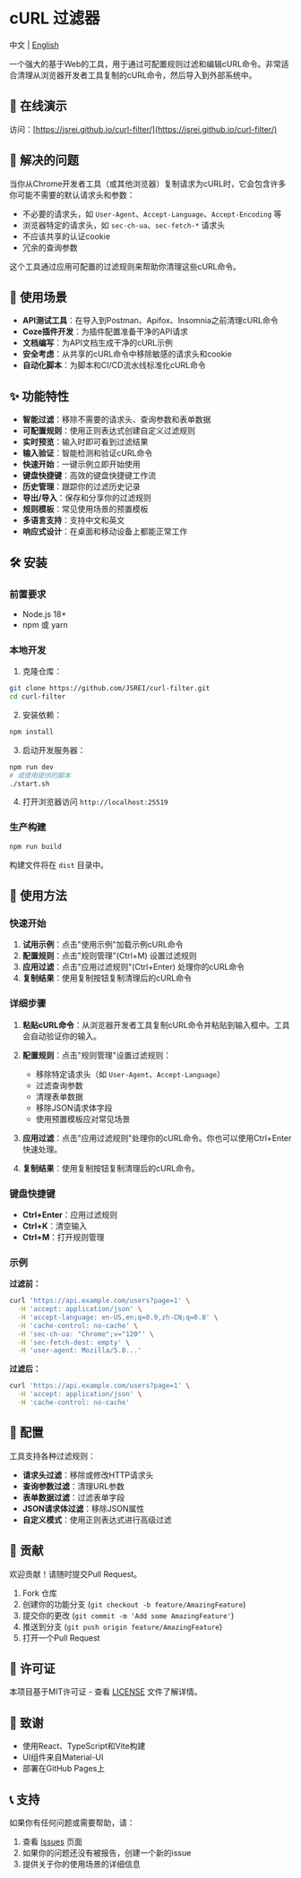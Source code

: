# cURL 过滤器

中文 | [English](README.md)

一个强大的基于Web的工具，用于通过可配置规则过滤和编辑cURL命令。非常适合清理从浏览器开发者工具复制的cURL命令，然后导入到外部系统中。

## 🚀 在线演示

访问：[https://jsrei.github.io/curl-filter/](https://jsrei.github.io/curl-filter/)

## 🎯 解决的问题

当你从Chrome开发者工具（或其他浏览器）复制请求为cURL时，它会包含许多你可能不需要的默认请求头和参数：

- 不必要的请求头，如 `User-Agent`、`Accept-Language`、`Accept-Encoding` 等
- 浏览器特定的请求头，如 `sec-ch-ua`、`sec-fetch-*` 请求头
- 不应该共享的认证cookie
- 冗余的查询参数

这个工具通过应用可配置的过滤规则来帮助你清理这些cURL命令。

## 🔧 使用场景

- **API测试工具**：在导入到Postman、Apifox、Insomnia之前清理cURL命令
- **Coze插件开发**：为插件配置准备干净的API请求
- **文档编写**：为API文档生成干净的cURL示例
- **安全考虑**：从共享的cURL命令中移除敏感的请求头和cookie
- **自动化脚本**：为脚本和CI/CD流水线标准化cURL命令

## ✨ 功能特性

- **智能过滤**：移除不需要的请求头、查询参数和表单数据
- **可配置规则**：使用正则表达式创建自定义过滤规则
- **实时预览**：输入时即可看到过滤结果
- **输入验证**：智能检测和验证cURL命令
- **快速开始**：一键示例立即开始使用
- **键盘快捷键**：高效的键盘快捷键工作流
- **历史管理**：跟踪你的过滤历史记录
- **导出/导入**：保存和分享你的过滤规则
- **规则模板**：常见使用场景的预置模板
- **多语言支持**：支持中文和英文
- **响应式设计**：在桌面和移动设备上都能正常工作

## 🛠️ 安装

### 前置要求

- Node.js 18+ 
- npm 或 yarn

### 本地开发

1. 克隆仓库：
```bash
git clone https://github.com/JSREI/curl-filter.git
cd curl-filter
```

2. 安装依赖：
```bash
npm install
```

3. 启动开发服务器：
```bash
npm run dev
# 或使用提供的脚本
./start.sh
```

4. 打开浏览器访问 `http://localhost:25519`

### 生产构建

```bash
npm run build
```

构建文件将在 `dist` 目录中。

## 📖 使用方法

### 快速开始

1. **试用示例**：点击"使用示例"加载示例cURL命令
2. **配置规则**：点击"规则管理"(Ctrl+M) 设置过滤规则
3. **应用过滤**：点击"应用过滤规则"(Ctrl+Enter) 处理你的cURL命令
4. **复制结果**：使用复制按钮复制清理后的cURL命令

### 详细步骤

1. **粘贴cURL命令**：从浏览器开发者工具复制cURL命令并粘贴到输入框中。工具会自动验证你的输入。

2. **配置规则**：点击"规则管理"设置过滤规则：
   - 移除特定请求头（如 `User-Agent`、`Accept-Language`）
   - 过滤查询参数
   - 清理表单数据
   - 移除JSON请求体字段
   - 使用预置模板应对常见场景

3. **应用过滤**：点击"应用过滤规则"处理你的cURL命令。你也可以使用Ctrl+Enter快速处理。

4. **复制结果**：使用复制按钮复制清理后的cURL命令。

### 键盘快捷键

- **Ctrl+Enter**：应用过滤规则
- **Ctrl+K**：清空输入
- **Ctrl+M**：打开规则管理

### 示例

**过滤前：**
```bash
curl 'https://api.example.com/users?page=1' \
  -H 'accept: application/json' \
  -H 'accept-language: en-US,en;q=0.9,zh-CN;q=0.8' \
  -H 'cache-control: no-cache' \
  -H 'sec-ch-ua: "Chrome";v="120"' \
  -H 'sec-fetch-dest: empty' \
  -H 'user-agent: Mozilla/5.0...'
```

**过滤后：**
```bash
curl 'https://api.example.com/users?page=1' \
  -H 'accept: application/json' \
  -H 'cache-control: no-cache'
```

## 🔧 配置

工具支持各种过滤规则：

- **请求头过滤**：移除或修改HTTP请求头
- **查询参数过滤**：清理URL参数  
- **表单数据过滤**：过滤表单字段
- **JSON请求体过滤**：移除JSON属性
- **自定义模式**：使用正则表达式进行高级过滤

## 🤝 贡献

欢迎贡献！请随时提交Pull Request。

1. Fork 仓库
2. 创建你的功能分支 (`git checkout -b feature/AmazingFeature`)
3. 提交你的更改 (`git commit -m 'Add some AmazingFeature'`)
4. 推送到分支 (`git push origin feature/AmazingFeature`)
5. 打开一个Pull Request

## 📄 许可证

本项目基于MIT许可证 - 查看 [LICENSE](LICENSE) 文件了解详情。

## 🙏 致谢

- 使用React、TypeScript和Vite构建
- UI组件来自Material-UI
- 部署在GitHub Pages上

## 📞 支持

如果你有任何问题或需要帮助，请：

1. 查看 [Issues](https://github.com/JSREI/curl-filter/issues) 页面
2. 如果你的问题还没有被报告，创建一个新的issue
3. 提供关于你的使用场景的详细信息
